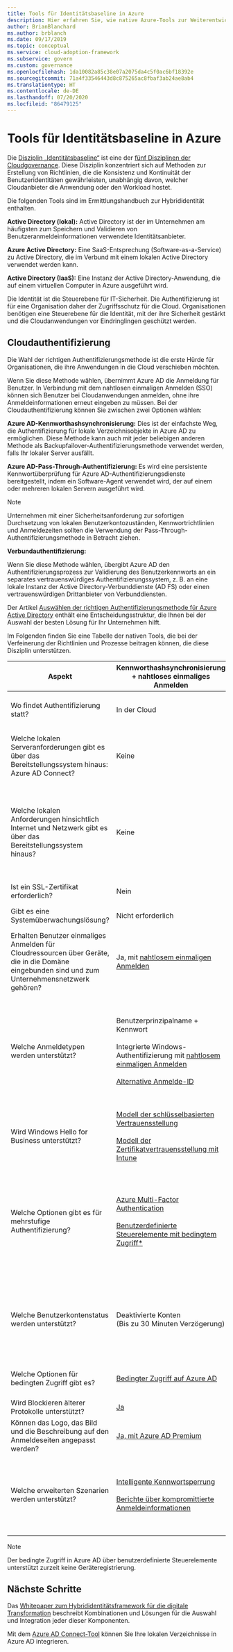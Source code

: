 ```yaml
---
title: Tools für Identitätsbaseline in Azure
description: Hier erfahren Sie, wie native Azure-Tools zur Weiterentwicklung von Richtlinien und Prozessen beitragen können, die die Disziplin „Identitätsbaseline“ unterstützen.
author: BrianBlanchard
ms.author: brblanch
ms.date: 09/17/2019
ms.topic: conceptual
ms.service: cloud-adoption-framework
ms.subservice: govern
ms.custom: governance
ms.openlocfilehash: 1da10082a85c38e07a2075da4c5f0ac6bf18392e
ms.sourcegitcommit: 71a4f33546443d8c875265ac8fbaf3ab24ae8ab4
ms.translationtype: HT
ms.contentlocale: de-DE
ms.lasthandoff: 07/20/2020
ms.locfileid: "86479125"
---
```

# <a name="identity-baseline-tools-in-azure"></a>Tools für Identitätsbaseline in Azure

Die [Disziplin „Identitätsbaseline“](./index.md) ist eine der [fünf Disziplinen der Cloudgovernance](../governance-disciplines.md). Diese Disziplin konzentriert sich auf Methoden zur Erstellung von Richtlinien, die die Konsistenz und Kontinuität der Benutzeridentitäten gewährleisten, unabhängig davon, welcher Cloudanbieter die Anwendung oder den Workload hostet.

Die folgenden Tools sind im Ermittlungshandbuch zur Hybrididentität enthalten.

**Active Directory (lokal):** Active Directory ist der im Unternehmen am häufigsten zum Speichern und Validieren von Benutzeranmeldeinformationen verwendete Identitätsanbieter.

**Azure Active Directory:** Eine SaaS-Entsprechung (Software-as-a-Service) zu Active Directory, die im Verbund mit einem lokalen Active Directory verwendet werden kann.

**Active Directory (IaaS):** Eine Instanz der Active Directory-Anwendung, die auf einem virtuellen Computer in Azure ausgeführt wird.

Die Identität ist die Steuerebene für IT-Sicherheit. Die Authentifizierung ist für eine Organisation daher der Zugriffsschutz für die Cloud. Organisationen benötigen eine Steuerebene für die Identität, mit der ihre Sicherheit gestärkt und die Cloudanwendungen vor Eindringlingen geschützt werden.

## <a name="cloud-authentication"></a>Cloudauthentifizierung

Die Wahl der richtigen Authentifizierungsmethode ist die erste Hürde für Organisationen, die ihre Anwendungen in die Cloud verschieben möchten.

Wenn Sie diese Methode wählen, übernimmt Azure AD die Anmeldung für Benutzer. In Verbindung mit dem nahtlosen einmaligen Anmelden (SSO) können sich Benutzer bei Cloudanwendungen anmelden, ohne ihre Anmeldeinformationen erneut eingeben zu müssen. Bei der Cloudauthentifizierung können Sie zwischen zwei Optionen wählen:

**Azure AD-Kennworthashsynchronisierung:** Dies ist der einfachste Weg, die Authentifizierung für lokale Verzeichnisobjekte in Azure AD zu ermöglichen. Diese Methode kann auch mit jeder beliebigen anderen Methode als Backupfailover-Authentifizierungsmethode verwendet werden, falls Ihr lokaler Server ausfällt.

**Azure AD-Pass-Through-Authentifizierung:** Es wird eine persistente Kennwortüberprüfung für Azure AD-Authentifizierungsdienste bereitgestellt, indem ein Software-Agent verwendet wird, der auf einem oder mehreren lokalen Servern ausgeführt wird.

<!-- docsTest:ignore "the pass-through authentication method" -->

> [!NOTE]
> Unternehmen mit einer Sicherheitsanforderung zur sofortigen Durchsetzung von lokalen Benutzerkontozuständen, Kennwortrichtlinien und Anmeldezeiten sollten die Verwendung der Pass-Through-Authentifizierungsmethode in Betracht ziehen.

**Verbundauthentifizierung:**

Wenn Sie diese Methode wählen, übergibt Azure AD den Authentifizierungsprozess zur Validierung des Benutzerkennworts an ein separates vertrauenswürdiges Authentifizierungssystem, z. B. an eine lokale Instanz der Active Directory-Verbunddienste (AD FS) oder einen vertrauenswürdigen Drittanbieter von Verbunddiensten.

Der Artikel [Auswählen der richtigen Authentifizierungsmethode für Azure Active Directory](https://docs.microsoft.com/azure/active-directory/hybrid/choose-ad-authn) enthält eine Entscheidungsstruktur, die Ihnen bei der Auswahl der besten Lösung für Ihr Unternehmen hilft.

Im Folgenden finden Sie eine Tabelle der nativen Tools, die bei der Verfeinerung der Richtlinien und Prozesse beitragen können, die diese Disziplin unterstützen.

<!-- markdownlint-disable MD033 -->
<!-- docsTest:ignore UserPrincipalName SamAccountName "conditional access options" -->

| Aspekt | Kennworthashsynchronisierung + nahtloses einmaliges Anmelden | Passthrough-Authentifizierung + nahtloses einmaliges Anmelden | Verbund mit AD FS |
| --- | --- | --- | --- |
| Wo findet Authentifizierung statt? | In der Cloud | In der Cloud nach einem sicheren Kennwortüberprüfungsaustausch mit dem lokalen Authentifizierungs-Agent | Lokal |
| Welche lokalen Serveranforderungen gibt es über das Bereitstellungssystem hinaus: Azure AD Connect? | Keine | Ein Server für jeden zusätzlichen Authentifizierungs-Agent | Mindestens zwei AD FS-Server <br><br> Mindestens zwei WAP-Server im Umkreisnetzwerk |
| Welche lokalen Anforderungen hinsichtlich Internet und Netzwerk gibt es über das Bereitstellungssystem hinaus? | Keine | [Ausgehender Internetzugriff](https://docs.microsoft.com/azure/active-directory/hybrid/how-to-connect-pta-quick-start) von den Servern, auf denen Authentifizierung-Agents ausgeführt werden | [Eingehender Internetzugriff](https://docs.microsoft.com/windows-server/identity/ad-fs/overview/ad-fs-requirements) auf WAP-Server im Umkreisnetzwerk <br><br> Eingehender Netzwerkzugriff auf AD FS-Server von WAP-Servern im Umkreisnetzwerk <br><br> Netzwerklastenausgleich |
| Ist ein SSL-Zertifikat erforderlich? | Nein | Nein | Ja |
| Gibt es eine Systemüberwachungslösung? | Nicht erforderlich | Agent-Status, bereitgestellt von [Azure Active Directory Admin Center](https://docs.microsoft.com/azure/active-directory/hybrid/tshoot-connect-pass-through-authentication#general-issues) | [Azure AD Connect Health](https://docs.microsoft.com/azure/active-directory/hybrid/how-to-connect-health-adfs) |
| Erhalten Benutzer einmaliges Anmelden für Cloudressourcen über Geräte, die in die Domäne eingebunden sind und zum Unternehmensnetzwerk gehören? | Ja, mit [nahtlosem einmaligen Anmelden](https://docs.microsoft.com/azure/active-directory/hybrid/how-to-connect-sso) | Ja, mit [nahtlosem einmaligen Anmelden](https://docs.microsoft.com/azure/active-directory/hybrid/how-to-connect-sso) | Ja |
| Welche Anmeldetypen werden unterstützt? | Benutzerprinzipalname + Kennwort <br><br> Integrierte Windows-Authentifizierung mit [nahtlosem einmaligen Anmelden](https://docs.microsoft.com/azure/active-directory/hybrid/how-to-connect-sso) <br><br> [Alternative Anmelde-ID](https://docs.microsoft.com/azure/active-directory/hybrid/how-to-connect-install-custom) | Benutzerprinzipalname + Kennwort <br><br> Integrierte Windows-Authentifizierung mit [nahtlosem einmaligen Anmelden](https://docs.microsoft.com/azure/active-directory/hybrid/how-to-connect-sso) <br><br> [Alternative Anmelde-ID](https://docs.microsoft.com/azure/active-directory/hybrid/how-to-connect-pta-faq) | Benutzerprinzipalname + Kennwort <br><br> SamAccountName + Kennwort <br><br> Integrierte Windows-Authentifizierung <br><br> [Zertifikat- und Smartcard-Authentifizierung](https://docs.microsoft.com/windows-server/identity/ad-fs/operations/configure-user-certificate-authentication) <br><br> [Alternative Anmelde-ID](https://docs.microsoft.com/windows-server/identity/ad-fs/operations/configuring-alternate-login-id) |
| Wird Windows Hello for Business unterstützt? | [Modell der schlüsselbasierten Vertrauensstellung](https://docs.microsoft.com/windows/security/identity-protection/hello-for-business/hello-identity-verification) <br><br> [Modell der Zertifikatvertrauensstellung mit Intune](https://microscott.azurewebsites.net/2017/12/16/setting-up-windows-hello-for-business-with-intune) | [Modell der schlüsselbasierten Vertrauensstellung](https://docs.microsoft.com/windows/security/identity-protection/hello-for-business/hello-identity-verification) <br><br> [Modell der Zertifikatvertrauensstellung mit Intune](https://microscott.azurewebsites.net/2017/12/16/setting-up-windows-hello-for-business-with-intune) | [Modell der schlüsselbasierten Vertrauensstellung](https://docs.microsoft.com/windows/security/identity-protection/hello-for-business/hello-identity-verification) <br><br> [Modell der Zertifikatvertrauensstellung](https://docs.microsoft.com/windows/security/identity-protection/hello-for-business/hello-key-trust-adfs) |
| Welche Optionen gibt es für mehrstufige Authentifizierung? | [Azure Multi-Factor Authentication](https://docs.microsoft.com/azure/multi-factor-authentication) <br><br> [Benutzerdefinierte Steuerelemente mit bedingtem Zugriff*](https://docs.microsoft.com/azure/active-directory/conditional-access/controls#custom-controls-preview) | [Azure Multi-Factor Authentication](https://docs.microsoft.com/azure/multi-factor-authentication) <br><br> [Benutzerdefinierte Steuerelemente mit bedingtem Zugriff*](https://docs.microsoft.com/azure/active-directory/conditional-access/controls#custom-controls-preview) | [Azure Multi-Factor Authentication](https://docs.microsoft.com/azure/multi-factor-authentication) <br><br> [Azure Multi-Factor Authentication-Server](https://docs.microsoft.com/azure/active-directory/authentication/howto-mfaserver-deploy) <br><br> [Multi-Factor Authentication von Drittanbietern](https://docs.microsoft.com/windows-server/identity/ad-fs/operations/configure-additional-authentication-methods-for-ad-fs) <br><br> [Benutzerdefinierte Steuerelemente mit bedingtem Zugriff](https://docs.microsoft.com/azure/active-directory/conditional-access/controls#custom-controls-preview) |
| Welche Benutzerkontenstatus werden unterstützt? | Deaktivierte Konten <br> (Bis zu 30 Minuten Verzögerung) | Deaktivierte Konten <br><br> Konto gesperrt <br><br> Konto abgelaufen <br><br> Kennwort abgelaufen <br><br> Anmeldestunden | Deaktivierte Konten <br><br> Konto gesperrt <br><br> Konto abgelaufen <br><br> Kennwort abgelaufen <br><br> Anmeldestunden |
| Welche Optionen für bedingten Zugriff gibt es? | [Bedingter Zugriff auf Azure AD](https://docs.microsoft.com/azure/active-directory/conditional-access/overview) | [Bedingter Zugriff auf Azure AD](https://docs.microsoft.com/azure/active-directory/conditional-access/overview) | [Bedingter Zugriff auf Azure AD](https://docs.microsoft.com/azure/active-directory/conditional-access/overview) <br><br> [AD FS-Anspruchsregeln](https://adfshelp.microsoft.com/AadTrustClaims/ClaimsGenerator) |
| Wird Blockieren älterer Protokolle unterstützt? | [Ja](https://docs.microsoft.com/azure/active-directory/conditional-access/concept-baseline-protection) | [Ja](https://docs.microsoft.com/azure/active-directory/conditional-access/concept-baseline-protection) | [Ja](https://docs.microsoft.com/windows-server/identity/ad-fs/operations/access-control-policies-w2k12) |
| Können das Logo, das Bild und die Beschreibung auf den Anmeldeseiten angepasst werden? | [Ja, mit Azure AD Premium](https://docs.microsoft.com/azure/active-directory/customize-branding) | [Ja, mit Azure AD Premium](https://docs.microsoft.com/azure/active-directory/customize-branding) | [Ja](https://docs.microsoft.com/azure/active-directory/connect/active-directory-aadconnect-federation-management#customlogo) |
| Welche erweiterten Szenarien werden unterstützt? | [Intelligente Kennwortsperrung](https://docs.microsoft.com/azure/active-directory/authentication/concept-sspr-howitworks) <br><br> [Berichte über kompromittierte Anmeldeinformationen](https://docs.microsoft.com/azure/active-directory/reports-monitoring/concept-risk-events) | [Intelligente Kennwortsperrung](https://docs.microsoft.com/azure/active-directory/connect/active-directory-aadconnect-pass-through-authentication-smart-lockout) | Authentifizierungssystem mit geringer Wartezeit für mehrere Standorte <br><br> [AD FS-Extranetsperre](https://docs.microsoft.com/windows-server/identity/ad-fs/operations/configure-ad-fs-extranet-soft-lockout-protection) <br><br> [Integration in Identitätssysteme von Drittanbietern](https://docs.microsoft.com/azure/active-directory/connect/active-directory-aadconnect-federation-compatibility) |

<!-- markdownlint-enable MD033 -->

> [!NOTE]
> Der bedingte Zugriff in Azure AD über benutzerdefinierte Steuerelemente unterstützt zurzeit keine Geräteregistrierung.

## <a name="next-steps"></a>Nächste Schritte

<!-- TODO: The download button for this whitepaper returns 404. -->

<!-- docsTest:ignore "Hybrid Identity Digital Transformation Framework" -->

Das [Whitepaper zum Hybrididentitätsframework für die digitale Transformation](https://resources.office.com/ww-landing-M365E-EMS-IDAM-Hybrid-Identity-WhitePaper.html) beschreibt Kombinationen und Lösungen für die Auswahl und Integration jeder dieser Komponenten.

Mit dem [Azure AD Connect-Tool](https://aka.ms/aadconnectwiz) können Sie Ihre lokalen Verzeichnisse in Azure AD integrieren.
